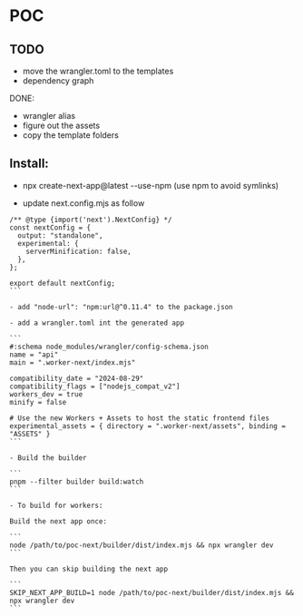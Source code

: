 # POC

## TODO

- move the wrangler.toml to the templates
- dependency graph

DONE:

- wrangler alias
- figure out the assets
- copy the template folders

## Install:

- npx create-next-app@latest <app-name> --use-npm
(use npm to avoid symlinks)

- update next.config.mjs as follow

````
/** @type {import('next').NextConfig} */
const nextConfig = {
  output: "standalone",
  experimental: {
    serverMinification: false,
  },
};

export default nextConfig;
```

- add "node-url": "npm:url@^0.11.4" to the package.json

- add a wrangler.toml int the generated app

```
#:schema node_modules/wrangler/config-schema.json
name = "api"
main = ".worker-next/index.mjs"

compatibility_date = "2024-08-29"
compatibility_flags = ["nodejs_compat_v2"]
workers_dev = true
minify = false

# Use the new Workers + Assets to host the static frontend files
experimental_assets = { directory = ".worker-next/assets", binding = "ASSETS" }
```

- Build the builder

```
pnpm --filter builder build:watch
```

- To build for workers:

Build the next app once:

```
node /path/to/poc-next/builder/dist/index.mjs && npx wrangler dev
```

Then you can skip building the next app

```
SKIP_NEXT_APP_BUILD=1 node /path/to/poc-next/builder/dist/index.mjs && npx wrangler dev
```